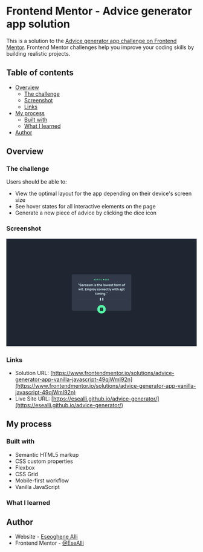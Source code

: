 # Frontend Mentor - Advice generator app solution

This is a solution to the [Advice generator app challenge on Frontend Mentor](https://www.frontendmentor.io/challenges/advice-generator-app-QdUG-13db). Frontend Mentor challenges help you improve your coding skills by building realistic projects.

## Table of contents

- [Overview](#overview)
  - [The challenge](#the-challenge)
  - [Screenshot](#screenshot)
  - [Links](#links)
- [My process](#my-process)
  - [Built with](#built-with)
  - [What I learned](#what-i-learned)
- [Author](#author)

## Overview

### The challenge

Users should be able to:

- View the optimal layout for the app depending on their device's screen size
- See hover states for all interactive elements on the page
- Generate a new piece of advice by clicking the dice icon

### Screenshot

![](./screenshot.PNG)

### Links

- Solution URL: [https://www.frontendmentor.io/solutions/advice-generator-app-vanilla-javascript-49qjWmI92n](https://www.frontendmentor.io/solutions/advice-generator-app-vanilla-javascript-49qjWmI92n)
- Live Site URL: [https://esealli.github.io/advice-generator/](https://esealli.github.io/advice-generator/)

## My process

### Built with

- Semantic HTML5 markup
- CSS custom properties
- Flexbox
- CSS Grid
- Mobile-first workflow
- Vanilla JavaScript

### What I learned

## Author

- Website - [Eseoghene Alli](https://esealli.github.io/)
- Frontend Mentor - [@EseAlli](https://www.frontendmentor.io/profile/EseAlli)
